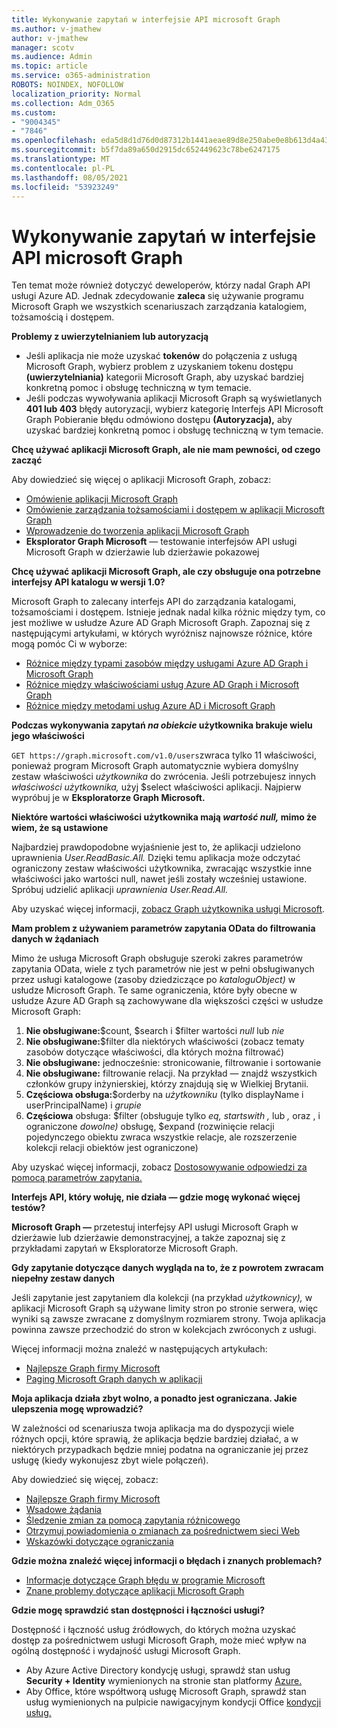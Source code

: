 ```yaml
---
title: Wykonywanie zapytań w interfejsie API microsoft Graph
ms.author: v-jmathew
author: v-jmathew
manager: scotv
ms.audience: Admin
ms.topic: article
ms.service: o365-administration
ROBOTS: NOINDEX, NOFOLLOW
localization_priority: Normal
ms.collection: Adm_O365
ms.custom:
- "9004345"
- "7846"
ms.openlocfilehash: eda5d8d1d76d0d87312b1441aeae89d8e250abe0e8b613d4a43fcc2345a6f021
ms.sourcegitcommit: b5f7da89a650d2915dc652449623c78be6247175
ms.translationtype: MT
ms.contentlocale: pl-PL
ms.lasthandoff: 08/05/2021
ms.locfileid: "53923249"
---
```

# <a name="querying-the-microsoft-graph-api"></a>Wykonywanie zapytań w interfejsie API microsoft Graph

Ten temat może również dotyczyć deweloperów, którzy nadal Graph API usługi Azure AD. Jednak zdecydowanie **zaleca** się używanie programu Microsoft Graph we wszystkich scenariuszach zarządzania katalogiem, tożsamością i dostępem.

**Problemy z uwierzytelnianiem lub autoryzacją**

- Jeśli aplikacja nie może uzyskać **tokenów** do połączenia z usługą Microsoft Graph, wybierz problem z uzyskaniem tokenu dostępu **(uwierzytelniania)** kategorii Microsoft Graph, aby uzyskać bardziej konkretną pomoc i obsługę techniczną w tym temacie.
- Jeśli podczas wywoływania aplikacji Microsoft Graph są wyświetlanych **401 lub 403** błędy autoryzacji, wybierz kategorię Interfejs API Microsoft Graph Pobieranie błędu odmówiono dostępu **(Autoryzacja),** aby uzyskać bardziej konkretną pomoc i obsługę techniczną w tym temacie.

**Chcę używać aplikacji Microsoft Graph, ale nie mam pewności, od czego zacząć**

Aby dowiedzieć się więcej o aplikacji Microsoft Graph, zobacz:

- [Omówienie aplikacji Microsoft Graph](https://docs.microsoft.com/graph/overview)
- [Omówienie zarządzania tożsamościami i dostępem w aplikacji Microsoft Graph](https://docs.microsoft.com/graph/azuread-identity-access-management-concept-overview)
- [Wprowadzenie do tworzenia aplikacji Microsoft Graph](https://docs.microsoft.com/graph/)
- **Eksplorator Graph Microsoft** — testowanie interfejsów API usługi Microsoft Graph w dzierżawie lub dzierżawie pokazowej

**Chcę używać aplikacji Microsoft Graph, ale czy obsługuje ona potrzebne interfejsy API katalogu w wersji 1.0?**

Microsoft Graph to zalecany interfejs API do zarządzania katalogami, tożsamościami i dostępem. Istnieje jednak nadal kilka różnic między tym, co jest możliwe w usłudze Azure AD Graph Microsoft Graph. Zapoznaj się z następującymi artykułami, w których wyróżnisz najnowsze różnice, które mogą pomóc Ci w wyborze:

- [Różnice między typami zasobów między usługami Azure AD Graph i Microsoft Graph](https://docs.microsoft.com/graph/migrate-azure-ad-graph-resource-differences)
- [Różnice między właściwościami usług Azure AD Graph i Microsoft Graph](https://docs.microsoft.com/graph/migrate-azure-ad-graph-property-differences)
- [Różnice między metodami usług Azure AD i Microsoft Graph](https://docs.microsoft.com/graph/migrate-azure-ad-graph-method-differences)

**Podczas wykonywania zapytań *na obiekcie* użytkownika brakuje wielu jego właściwości**

`GET https://graph.microsoft.com/v1.0/users`zwraca tylko 11 właściwości, ponieważ program Microsoft Graph automatycznie wybiera domyślny zestaw właściwości *użytkownika* do zwrócenia. Jeśli potrzebujesz innych *właściwości użytkownika,* użyj $select właściwości aplikacji. Najpierw wypróbuj je w **Eksploratorze Graph Microsoft.**

**Niektóre wartości właściwości użytkownika mają *wartość null,* mimo że wiem, że są ustawione**

Najbardziej prawdopodobne wyjaśnienie jest to, że aplikacji udzielono uprawnienia *User.ReadBasic.All.* Dzięki temu aplikacja może odczytać ograniczony zestaw właściwości użytkownika, zwracając wszystkie inne właściwości jako wartości null, nawet jeśli zostały wcześniej ustawione. Spróbuj udzielić aplikacji *uprawnienia User.Read.All.*

Aby uzyskać więcej informacji, [zobacz Graph użytkownika usługi Microsoft](https://docs.microsoft.com/graph/permissions-reference#user-permissions).

**Mam problem z używaniem parametrów zapytania OData do filtrowania danych w żądaniach**

Mimo że usługa Microsoft Graph obsługuje szeroki zakres parametrów zapytania OData, wiele z tych parametrów nie jest w pełni obsługiwanych przez usługi katalogowe (zasoby dziedziczące po *kataloguObject)* w usłudze Microsoft Graph. Te same ograniczenia, które były obecne w usłudze Azure AD Graph są zachowywane dla większości części w usłudze Microsoft Graph:

1. **Nie obsługiwane:**$count, $search i $filter wartości *null* lub *nie*
2. **Nie obsługiwane:**$filter dla niektórych właściwości (zobacz tematy zasobów dotyczące właściwości, dla których można filtrować)
3. **Nie obsługiwane:** jednocześnie: stronicowanie, filtrowanie i sortowanie
4. **Nie obsługiwane:** filtrowanie relacji. Na przykład — znajdź wszystkich członków grupy inżynierskiej, którzy znajdują się w Wielkiej Brytanii.
5. **Częściowa obsługa:**$orderby na *użytkowniku* (tylko displayName i userPrincipalName) i *grupie*
6. **Częściowa** obsługa: $filter (obsługuje tylko *eq,* *startswith* *,* lub *,* oraz , i ograniczone *dowolne)* obsługę, $expand (rozwinięcie relacji pojedynczego obiektu zwraca wszystkie relacje, ale rozszerzenie kolekcji relacji obiektów jest ograniczone)

Aby uzyskać więcej informacji, zobacz [Dostosowywanie odpowiedzi za pomocą parametrów zapytania.](https://docs.microsoft.com/graph/query-parameters)

**Interfejs API, który wołuję, nie działa — gdzie mogę wykonać więcej testów?**

**Microsoft Graph —** przetestuj interfejsy API usługi Microsoft Graph w dzierżawie  lub dzierżawie demonstracyjnej, a także zapoznaj się z przykładami zapytań w Eksploratorze Microsoft Graph.

**Gdy zapytanie dotyczące danych wygląda na to, że z powrotem zwracam niepełny zestaw danych**

Jeśli zapytanie jest zapytaniem dla kolekcji (na przykład *użytkownicy),* w aplikacji Microsoft Graph są używane limity stron po stronie serwera, więc wyniki są zawsze zwracane z domyślnym rozmiarem strony. Twoja aplikacja powinna zawsze przechodzić do stron w kolekcjach zwróconych z usługi.

Więcej informacji można znaleźć w następujących artykułach:

- [Najlepsze Graph firmy Microsoft](https://docs.microsoft.com/graph/best-practices-concept)
- [Paging Microsoft Graph danych w aplikacji](https://docs.microsoft.com/graph/paging)

**Moja aplikacja działa zbyt wolno, a ponadto jest ograniczana. Jakie ulepszenia mogę wprowadzić?**

W zależności od scenariusza twoja aplikacja ma do dyspozycji wiele różnych opcji, które sprawią, że aplikacja będzie bardziej działać, a w niektórych przypadkach będzie mniej podatna na ograniczanie jej przez usługę (kiedy wykonujesz zbyt wiele połączeń).

Aby dowiedzieć się więcej, zobacz:

- [Najlepsze Graph firmy Microsoft](https://docs.microsoft.com/graph/best-practices-concept)
- [Wsadowe żądania](https://docs.microsoft.com/graph/json-batching)
- [Śledzenie zmian za pomocą zapytania różnicowego](https://docs.microsoft.com/graph/delta-query-overview)
- [Otrzymuj powiadomienia o zmianach za pośrednictwem sieci Web](https://docs.microsoft.com/graph/webhooks)
- [Wskazówki dotyczące ograniczania](https://docs.microsoft.com/graph/throttling)

**Gdzie można znaleźć więcej informacji o błędach i znanych problemach?**

- [Informacje dotyczące Graph błędu w programie Microsoft](https://docs.microsoft.com/graph/errors)
- [Znane problemy dotyczące aplikacji Microsoft Graph](https://docs.microsoft.com/graph/known-issues)

**Gdzie mogę sprawdzić stan dostępności i łączności usługi?**

Dostępność i łączność usług źródłowych, do których można uzyskać dostęp za pośrednictwem usługi Microsoft Graph, może mieć wpływ na ogólną dostępność i wydajność usługi Microsoft Graph.

- Aby Azure Active Directory kondycję usługi, sprawdź stan usług **Security + Identity** wymienionych na stronie stan platformy [Azure.](https://azure.microsoft.com/status/)
- Aby Office, które współtworą usługę Microsoft Graph, sprawdź stan usług wymienionych na pulpicie nawigacyjnym kondycji Office [kondycji usług.](https://portal.office.com/adminportal/home#/servicehealth)

